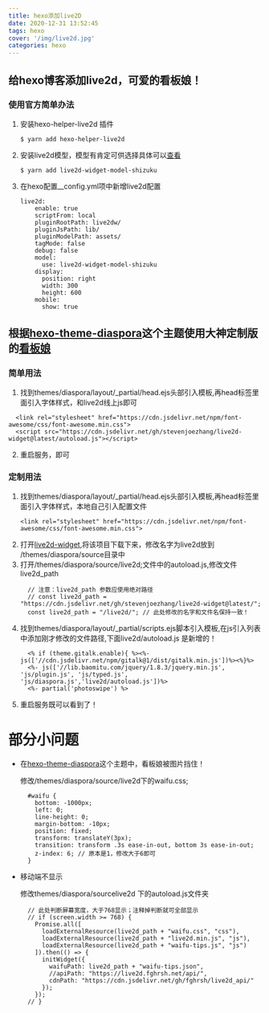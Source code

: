 ```yaml
---
title: hexo添加live2D
date: 2020-12-31 13:52:45
tags: hexo
cover: '/img/live2d.jpg'
categories: hexo
---
```

## 给hexo博客添加live2d，可爱的看板娘！
### 使用官方简单办法
1. 安装hexo-helper-live2d 插件
    ```
    $ yarn add hexo-helper-live2d
    ```
2. 安装live2d模型，模型有肯定可供选择具体可以[查看](https://huaji8.top/post/live2d-plugin-2.0/)

    ```
    $ yarn add live2d-widget-model-shizuku
    ```
3. 在hexo配置__config.yml项中新增live2d配置

    ```
    live2d:
        enable: true 
        scriptFrom: local
        pluginRootPath: live2dw/
        pluginJsPath: lib/
        pluginModelPath: assets/
        tagMode: false
        debug: false
        model:
          use: live2d-widget-model-shizuku
        display:
          position: right
          width: 300
          height: 600
        mobile:
          show: true

      ```
## 根据[hexo-theme-diaspora](https://github.com/Fechin/hexo-theme-diaspora)这个主题使用大神定制版的[看板娘](https://github.com/stevenjoezhang/live2d-widget)

### 简单用法

  1. 找到themes/diaspora/layout/_partial/head.ejs头部引入模板,再head标签里面引入字体样式，和live2d线上js即可
  ```
    <link rel="stylesheet" href="https://cdn.jsdelivr.net/npm/font-awesome/css/font-awesome.min.css">
    <script src="https://cdn.jsdelivr.net/gh/stevenjoezhang/live2d-widget@latest/autoload.js"></script>

  ```

  2. 重启服务，即可
  
### 定制用法

  1. 找到themes/diaspora/layout/_partial/head.ejs头部引入模板,再head标签里面引入字体样式，本地自己引入配置文件
      ```
      <link rel="stylesheet" href="https://cdn.jsdelivr.net/npm/font-awesome/css/font-awesome.min.css">
      ```
  2. 打开[live2d-widget](https://github.com/stevenjoezhang/live2d-widget),将该项目下载下来，修改名字为live2d放到
  /themes/diaspora/source目录中
  3. 打开/themes/diaspora/source/live2d;文件中的autoload.js,修改文件live2d_path
      ```
        // 注意：live2d_path 参数应使用绝对路径
        // const live2d_path = "https://cdn.jsdelivr.net/gh/stevenjoezhang/live2d-widget@latest/";
        const live2d_path = "/live2d/"; // 此处修改的名字和文件名保持一致！
      ```
  4. 找到themes/diaspora/layout/_partial/scripts.ejs脚本引入模板,在js引入列表中添加刚才修改的文件路径,下面live2d/autoload.js 是新增的！
      ```
        <% if (theme.gitalk.enable){ %><%- js(['//cdn.jsdelivr.net/npm/gitalk@1/dist/gitalk.min.js'])%><%}%>
        <%- js(['//lib.baomitu.com/jquery/1.8.3/jquery.min.js', 'js/plugin.js', 'js/typed.js', 'js/diaspora.js','live2d/autoload.js'])%>
        <%- partial('photoswipe') %>
      ```
  5. 重启服务既可以看到了！

# 部分小问题
 - 在[hexo-theme-diaspora](https://github.com/Fechin/hexo-theme-diaspora)这个主题中，看板娘被图片挡住！

    修改/themes/diaspora/source/live2d下的waifu.css;
    ```
      #waifu {
        bottom: -1000px;
        left: 0;
        line-height: 0;
        margin-bottom: -10px;
        position: fixed;
        transform: translateY(3px);
        transition: transform .3s ease-in-out, bottom 3s ease-in-out;
        z-index: 6; // 原本是1，修改大于6即可
      }
    ```
 - 移动端不显示

    修改themes/diaspora/sourcelive2d 下的autoload.js文件夹
    ```
      // 此处判断屏幕宽度，大于768显示；注释掉判断就可全部显示
      // if (screen.width >= 768) {
        Promise.all([
          loadExternalResource(live2d_path + "waifu.css", "css"),
          loadExternalResource(live2d_path + "live2d.min.js", "js"),
          loadExternalResource(live2d_path + "waifu-tips.js", "js")
        ]).then(() => {
          initWidget({
            waifuPath: live2d_path + "waifu-tips.json",
            //apiPath: "https://live2d.fghrsh.net/api/",
            cdnPath: "https://cdn.jsdelivr.net/gh/fghrsh/live2d_api/"
          });
        });
      // }
    ```
